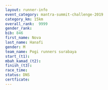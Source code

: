 ```yaml
---
layout: runner-info 
event_category: mantra-summit-challenge-2019 
category_km: 15km 
overall_rank:  9999
gender_rank: 
bib: 846
first_name: Nova
last_name: Hanafi
gender: M
team_name: Pogi runners surabaya
start_(t1): 
mbah_kamad_(t2): 
finish_(t3): 
race_time: 
status: DNS
certficate: 
---
```


